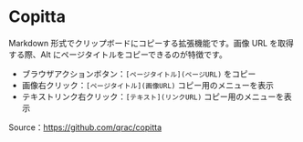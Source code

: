 # Copitta

Markdown 形式でクリップボードにコピーする拡張機能です。画像 URL を取得する際、Alt にページタイトルをコピーできるのが特徴です。

- ブラウザアクションボタン：`[ページタイトル](ページURL)` をコピー
- 画像右クリック：`[ページタイトル](画像URL)` コピー用のメニューを表示
- テキストリンク右クリック：`[テキスト](リンクURL)` コピー用のメニューを表示

Source：https://github.com/qrac/copitta
